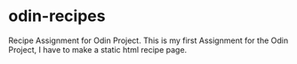 # odin-recipes
Recipe Assignment for Odin Project.
This is my first Assignment for the Odin Project, I have to make a static html recipe page. 
